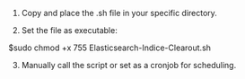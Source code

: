1. Copy and place the .sh file in your specific directory.

2. Set the file as executable:

$sudo chmod +x 755 Elasticsearch-Indice-Clearout.sh

3. Manually call the script or set as a cronjob for scheduling.

